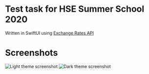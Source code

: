 # Test task for HSE Summer School 2020
Written in SwiftUI using [Exchange Rates API](https://exchangeratesapi.io/)

# Screenshots

![Light theme screenshot](https://i.imgur.com/BTC7rHq.png)
![Dark theme screenshot](https://i.imgur.com/ByJPxBe.png)



